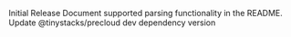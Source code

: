 Initial Release
Document supported parsing functionality in the README.
Update @tinystacks/precloud dev dependency version